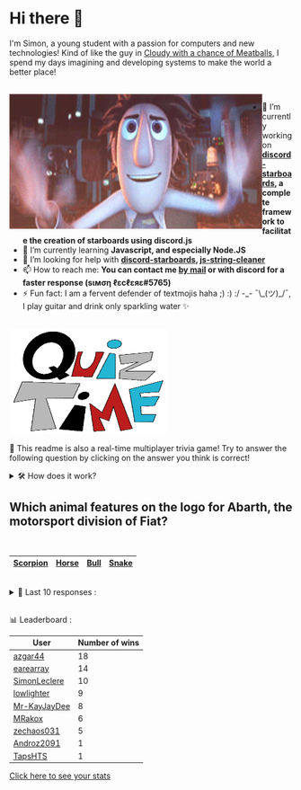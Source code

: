# Hi there 👋

I'm Simon, a young student with a passion for computers and new technologies!
Kind of like the guy in [Cloudy with a chance of Meatballs](https://www.youtube.com/watch?v=dQw4w9WgXcQ), I spend my days imagining and developing systems to make the world a better place!

<br>

<img width="450" height="240" src="./assets/cloudyWithAChanceOfMeatBalls.gif" align=left>

- 🔭 I’m currently working on **[discord-starboards](https://github.com/SimonLeclere/discord-starboards), a complete framework to facilitate the creation of starboards using discord.js**
- 🌱 I’m currently learning **Javascript, and especially Node.JS**
- 🤔 I’m looking for help with **[discord-starboards](https://github.com/SimonLeclere/discord-starboards), [js-string-cleaner](https://github.com/SimonLeclere/Js-String-Cleaner)**
- 📫 How to reach me: **You can contact me [by mail](mailto:simon-leclere@orange.fr) or with discord for a faster response (sιмση ℓεcℓεяε#5765)**
- ⚡ Fun fact: I am a fervent defender of textmojis haha ;) :) :/ -\_- ¯\\\_(ツ)\_/¯, I play guitar and drink only sparkling water ✨

<br>

<img width="280" height="187" src="./assets/quizTime.gif">

<br>

🎲 This readme is also a real-time multiplayer trivia game! Try to answer the following question by clicking on the answer you think is correct!
<details>
  <summary>🛠️ How does it work?</summary>
  Each answer is a link to a pre-filled issue. When you press "Submit new issue", it triggers a Github action workflow that compares your answer with the correct answer, finds a new question and updates the readme.md file. Not bad huh?! This whole process only takes about 20 seconds!
</details>

## Which animal features on the logo for Abarth, the motorsport division of Fiat?

<br>

| [Scorpion](https://github.com/SimonLeclere/SimonLeclere/issues/new?title=quiz%7C2576%7CScorpion&body=Just%20click%20'Submit%20new%20issue'.) | [Horse](https://github.com/SimonLeclere/SimonLeclere/issues/new?title=quiz%7C2576%7CHorse&body=Just%20click%20'Submit%20new%20issue'.) | [Bull](https://github.com/SimonLeclere/SimonLeclere/issues/new?title=quiz%7C2576%7CBull&body=Just%20click%20'Submit%20new%20issue'.) | [Snake](https://github.com/SimonLeclere/SimonLeclere/issues/new?title=quiz%7C2576%7CSnake&body=Just%20click%20'Submit%20new%20issue'.) |
| - | - | - | - | 

<br>

<details>
  <summary>📒 Last 10 responses :</summary>

- **earearray** answered **Reiner Knizia** to `The board game "Ra" was designed by which designer? ` (Good answer)
- **earearray** answered **82** to `How many scoring zones are there on a conventional dart board?` (Good answer)
- **earearray** answered **Chronal Accelerator** to `What device allows Tracer to manipulate her own time in the game "Overwatch"?` (Good answer)
- **earearray** answered **Laura Roslin** to `In Battlestar Galactica (2004), what is the name of the President of the Twelve Colonies?` (Good answer)
- **earearray** answered **Ice-T** to `Which of these performers was part of the first Lollapalooza festival lineup?` (Good answer)
- **earearray** answered **True** to `During the 2016 United States presidential election, the State of California possessed the most electoral votes, having 55.` (Good answer)
- **earearray** answered **Bubbles (2016)** to `Which character does voice actress Tara Strong NOT voice?` (Good answer)
- **earearray** answered **Swedish** to `The song "Caramelldansen" is commonly mistaken as a Japanese song, what language is the song actually sung in?` (Good answer)
- **earearray** answered **Awards show** to `Which of these did Beyoncé use to announce her first pregnancy?` (Good answer)
- **earearray** answered **Extra Terrestrial** to `In the Spielberg film “E.T.”, what does E.T. stand for?` (Good answer)

</details>

<br>

📊 Leaderboard :

| User | Number of wins |
|-|-|
| [azgar44](https://github.com/azgar44) | 18 |
| [earearray](https://github.com/earearray) | 14 |
| [SimonLeclere](https://github.com/SimonLeclere) | 10 |
| [lowlighter](https://github.com/lowlighter) | 9 |
| [Mr-KayJayDee](https://github.com/Mr-KayJayDee) | 8 |
| [MRakox](https://github.com/MRakox) | 6 |
| [zechaos031](https://github.com/zechaos031) | 5 |
| [Androz2091](https://github.com/Androz2091) | 1 |
| [TapsHTS](https://github.com/TapsHTS) | 1 |

[Click here to see your stats](https://github.com/SimonLeclere/SimonLeclere/issues/new?title=MyStats&body=Just%20click%20%27Submit%20new%20issue%27.)